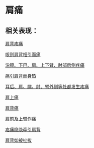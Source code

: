 # 肩痛## 相关表现：[肩背疼痛](https://zuoye.gmzyh.com/search?key=肩背疼痛)[咳则肩背相引而痛](https://zuoye.gmzyh.com/search?key=咳则肩背相引而痛)[沿颈、下巴、肩、上下臂、肘部后侧疼痛](https://zuoye.gmzyh.com/search?key=沿颈、下巴、肩、上下臂、肘部后侧疼痛)[痛引肩背而身热](https://zuoye.gmzyh.com/search?key=痛引肩背而身热)[耳后、肩、臑、肘、臂外侧等处都发生疼痛](https://zuoye.gmzyh.com/search?key=耳后、肩、臑、肘、臂外侧等处都发生疼痛)[肩上痛](https://zuoye.gmzyh.com/search?key=肩上痛)[肩背痛](https://zuoye.gmzyh.com/search?key=肩背痛)[肩前及上臂作痛](https://zuoye.gmzyh.com/search?key=肩前及上臂作痛)[疼痛隐隐牵引肩背](https://zuoye.gmzyh.com/search?key=疼痛隐隐牵引肩背)[肩背如被扯拔](https://zuoye.gmzyh.com/search?key=肩背如被扯拔)